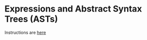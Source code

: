 # Expressions and Abstract Syntax Trees (ASTs)

Instructions are [here](https://docs.google.com/document/d/1VQ2J3lpnonplGx9uUpamSQb-w9EcasrR2bUP_-e8EEA/edit#heading=h.4unbym4c0ndk)
